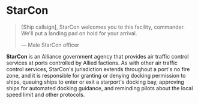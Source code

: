 # StarCon
> 
> 
> [Ship callsign], StarCon welcomes you to this facility, commander. We'll put a landing pad on hold for your arrival.
> 
> 
> — Male StarCon officer
> 

**StarCon** is an Alliance government agency that provides air traffic control services at ports controlled by Allied factions. As with other air traffic control services, StarCon's jurisdiction extends throughout a port's no fire zone, and it is responsible for granting or denying docking permission to ships, queuing ships to enter or exit a starport's docking bay, approving ships for automated docking guidance, and reminding pilots about the local speed limit and other protocols.
